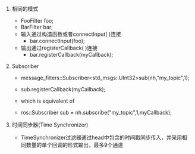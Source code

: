 1. 相同的模式
	- FooFilter foo;
	- BarFilter bar;
	- 输入通过构造函数或者connectInput( )连接
		- bar.connectInput(foo);
	- 输出通过registerCallback( )连接
		- bar.registerCallback(myCallback);

2. Subscriber
	- message_filters::Subscriber<std_msgs::UInt32>sub(nh,"my_topic",1);
	- sub.registerCallback(myCallback);

	- which is equivalent of 

	- ros::Subscriber sub = nh.subscribe("my_topic",1,myCallback);
3. 时间同步器(Time Synchronizer)
	- TimeSynchronizer过滤器通过head中包含的时间戳同步传入，并采用相同数量的单个回调的形式输出，最多9个通道


